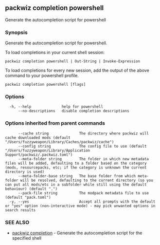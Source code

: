 ## packwiz completion powershell

Generate the autocompletion script for powershell

### Synopsis

Generate the autocompletion script for powershell.

To load completions in your current shell session:

	packwiz completion powershell | Out-String | Invoke-Expression

To load completions for every new session, add the output of the above command
to your powershell profile.


```
packwiz completion powershell [flags]
```

### Options

```
  -h, --help              help for powershell
      --no-descriptions   disable completion descriptions
```

### Options inherited from parent commands

```
      --cache string              The directory where packwiz will cache downloaded mods (default "/Users/fuzzyweapon/Library/Caches/packwiz/cache")
      --config string             The config file to use (default "/Users/fuzzyweapon/Library/Application Support/packwiz/.packwiz.toml")
      --meta-folder string        The folder in which new metadata files will be added, defaulting to a folder based on the category (mods, resourcepacks, etc; if the category is unknown the current directory is used)
      --meta-folder-base string   The base folder from which meta-folder will be resolved, defaulting to the current directory (so you can put all mods/etc in a subfolder while still using the default behaviour) (default ".")
      --pack-file string          The modpack metadata file to use (default "pack.toml")
  -y, --yes                       Accept all prompts with the default or "yes" option (non-interactive mode) - may pick unwanted options in search results
```

### SEE ALSO

* [packwiz completion](packwiz_completion.md)	 - Generate the autocompletion script for the specified shell

